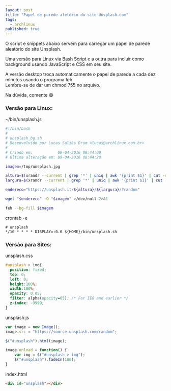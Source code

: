 ```yaml
---
layout: post
title: "Papel de parede aletório do site Unsplash.com"
tags:
  - archlinux
published: true
---
```


O script e snippets abaixo servem para carregar um papel de parede aleatório do site Unsplash.  

Uma versão para Linux via Bash Script e a outra para incluir como background usando JavaScript e CSS em seu site.

A versão desktop troca automaticamente o papel de parede a cada dez minutos usando o programa feh.   
Lembre-se de dar um chmod 755 no arquivo.  

Na dúvida, comente :smile:

<!-- mais -->

<h3>Versão para Linux:</h3>

~/bin/unsplash.js    

```bash     
#!/bin/bash
#
# unsplash_bg.sh
# Desenvolvido por Lucas Saliés Brum <lucas@archlinux.com.br>
#
# Criado em:           09-04-2016 08:44:09
# Última alteração em: 09-04-2016 08:44:28

imagem=/tmp/unsplash.jpg

altura=$(xrandr --current | grep '*' | uniq | awk '{print $1}' | cut -d 'x' -f1)                 
largura=$(xrandr --current | grep '*' | uniq | awk '{print $1}' | cut -d 'x' -f2)                

endereco="https://unsplash.it/${altura}/${largura}/?random"

wget "$endereco" -O "$imagem" >/dev/null 2>&1

feh --bg-fill $imagem
```

crontab -e    

```
# unsplash
*/10 * * * * DISPLAY=:0.0 ${HOME}/bin/unsplash.sh
```

<h3>Versão para Sites:</h3>

unsplash.css   

```css    
#unsplash > img{
  position: fixed;
  top: 0;
  left: 0;
  height:100%;
  width:100%;
  opacity: 0.05;
  filter: alpha(opacity=05); /* For IE8 and earlier */
  z-index: -9999;
}
```

unsplash.js    

```javascript   
var image = new Image();  
image.src = "https://source.unsplash.com/random";  

$("#unsplash").html(image);  

image.onload = function() {  
    var img = $("#unsplash > img");  
    $("#unsplash").fadeIn(100);  
}   
```

index.html   

```html   
<div id="unsplash"></div>   
```
